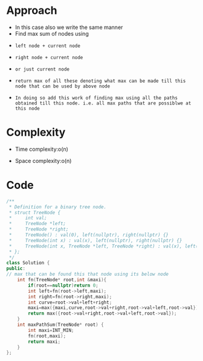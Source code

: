 # Approach
<!-- Describe your approach to solving the problem. -->
- In this case also we write the same manner
- Find max sum of nodes using
-     left node + current node
-     right node + current node
-     or just current node
-     return max of all these denoting what max can be made till this node that can be used by above node
-     In doing so add this work of finding max using all the paths obtained till this node. i.e. all max paths that are possiblwe at this node
# Complexity
- Time complexity:o(n)
<!-- Add your time complexity here, e.g. $$O(n)$$ -->

- Space complexity:o(n)
<!-- Add your space complexity here, e.g. $$O(n)$$ -->

# Code
```cpp []
/**
 * Definition for a binary tree node.
 * struct TreeNode {
 *     int val;
 *     TreeNode *left;
 *     TreeNode *right;
 *     TreeNode() : val(0), left(nullptr), right(nullptr) {}
 *     TreeNode(int x) : val(x), left(nullptr), right(nullptr) {}
 *     TreeNode(int x, TreeNode *left, TreeNode *right) : val(x), left(left), right(right) {}
 * };
 */
class Solution {
public:
// max that can be found this that node using its below node
    int fn(TreeNode* root,int &maxi){
        if(root==nullptr)return 0;
        int left=fn(root->left,maxi);
        int right=fn(root->right,maxi);
        int curve=root->val+left+right;
        maxi=max({maxi,curve,root->val+right,root->val+left,root->val});
        return max({root->val+right,root->val+left,root->val});
    }
    int maxPathSum(TreeNode* root) {
        int maxi=INT_MIN;
        fn(root,maxi);
        return maxi;
    }
};
```

